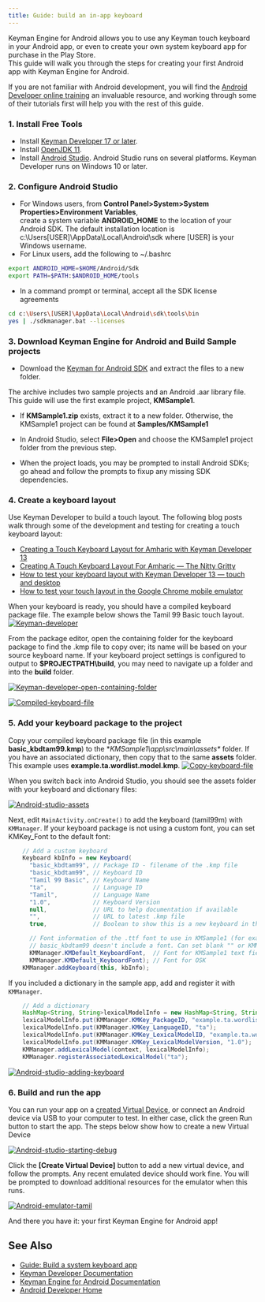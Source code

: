 ```yaml
---
title: Guide: build an in-app keyboard
---
```


Keyman Engine for Android allows you to use any Keyman touch keyboard in your Android app, or even to create your own
system keyboard app for purchase in the Play Store.<br/>
This guide will walk you through the steps for creating your first Android app with Keyman Engine for Android.

If you are not familiar with Android development, you will find the 
[Android Developer online training](https://developer.android.com/training/index.html) an invaluable 
resource, and working through some of their tutorials first will help you with the rest of this guide.

### 1. Install Free Tools
* Install [Keyman Developer 17 or later](https://keyman.com/developer/).
* Install [OpenJDK 11](https://learn.microsoft.com/en-us/java/openjdk/download#openjdk-11).
* Install [Android Studio](https://developer.android.com/studio/index.html).
    Android Studio runs on several platforms. Keyman Developer runs on Windows 10 or later.

### 2. Configure Android Studio
* For Windows users, from **Control Panel>System>System Properties>Environment Variables**,<br/>
        create a system variable **ANDROID_HOME** to the location of your Android SDK. The default
        installation location is<br/>
        c:\Users\[USER]\AppData\Local\Android\sdk where [USER] is your Windows username.
* For Linux users, add the following to ~/.bashrc
```bash
export ANDROID_HOME=$HOME/Android/Sdk
export PATH=$PATH:$ANDROID_HOME/tools
```
* In a command prompt or terminal, accept all the SDK license agreements
```bash
cd c:\Users\[USER]\AppData\Local\Android\sdk\tools\bin
yes | ./sdkmanager.bat --licenses
```

### 3. Download Keyman Engine for Android and Build Sample projects
* Download the [Keyman for Android SDK](https://keyman.com/engine)
        and extract the files to a new folder.

The archive includes two sample projects and an Android .aar library file. This guide will use the first
    example project, **KMSample1**.

* If **KMSample1.zip** exists, extract it to a new folder. Otherwise, the KMSample1 project
        can be found at **Samples/KMSample1**
* In Android Studio, select **File&gt;Open** and choose the KMSample1 project folder from
        the previous step.

* When the project loads, you may be prompted to install Android SDKs; go ahead and follow the prompts to
        fixup any missing SDK dependencies.

### 4. Create a keyboard layout
Use Keyman Developer to build a touch layout. The following blog posts walk through some of the development and
    testing for creating a touch keyboard layout:

* [Creating a Touch Keyboard Layout for Amharic with Keyman Developer 13](/developer/13.0/guides/develop/creating-a-touch-keyboard-layout-for-amharic-with-keyman-developer-10")
* [Creating A Touch Keyboard Layout For Amharic — The Nitty Gritty](/developer/13.0/guides/develop/creating-a-touch-keyboard-layout-for-amharic-the-nitty-gritty)
* [How to test your keyboard layout with Keyman Developer 13 — touch and desktop](/developer/13.0/guides/test/how-to-test-your-keyboard-layout-with-keyman-developer-10-touch-and-desktop)
* [How to test your touch layout in the Google Chrome mobile emulator](/developer/13.0/guides/test/how-to-test-your-touch-layout-in-the-google-chrome-mobile-emulator)

When your keyboard is ready, you should have a compiled keyboard package file. The example below shows the
    Tamil 99 Basic touch layout.
[<img src="/cdn/dev/img/engine/android/14.0/guides/in-app/touch-layout-800wi.png" title="Keyman-developer" alt="Keyman-developer">](/cdn/dev/img/engine/android/14.0/guides/in-app/touch-layout.png)

From the package editor, open the containing folder for the keyboard package to find the .kmp file to copy over; its name will be based on
    your source keyboard name. If your keyboard project settings is configured to output to **$PROJECTPATH\build**,
  you may need to navigate up a folder and into the <strong>build</strong> folder.

[<img src="/cdn/dev/img/engine/android/14.0/guides/in-app/open-containing-folder-800wi.png" title="Keyman-developer-open-containing-folder" alt="Keyman-developer-open-containing-folder">](/cdn/dev/img/engine/android/14.0/guides/in-app/open-containing-folder.png)

[<img src="/cdn/dev/img/engine/android/14.0/guides/in-app/compiled-keyboard-file-800wi.png" title="Compiled-keyboard-file" alt="Compiled-keyboard-file">](/cdn/dev/img/engine/android/14.0/guides/in-app/compiled-keyboard-file.png)

### 5. Add your keyboard package to the project
Copy your compiled keyboard package file (in this example **basic_kbdtam99.kmp**) to the
    **KMSample1\app\src\main\assets\** folder. If you have an associated dictionary, then copy that to the
    same **assets** folder. This example uses **example.ta.wordlist.model.kmp**.
[<img src="/cdn/dev/img/engine/android/14.0/guides/in-app/copy-keyboard-file-800wi.png" title="Copy-keyboard-file" alt="Copy-keyboard-file">](/cdn/dev/img/engine/android/14.0/guides/in-app/copy-keyboard-file.png)

When you switch back into Android Studio, you should see the assets folder
    with your keyboard and dictionary files:

[<img src="/cdn/dev/img/engine/android/14.0/guides/in-app/android-studio-assets-800wi.png" title="Android-studio-assets" alt="Android-studio-assets">](/cdn/dev/img/engine/android/14.0/guides/in-app/android-studio-assets.png)

Next, edit `MainActivity.onCreate()` to add the keyboard (tamil99m) with `KMManager`.
    If your keyboard package is not using a custom font, you can set KMKey_Font to the default font:
```java
    // Add a custom keyboard
    Keyboard kbInfo = new Keyboard(
      "basic_kbdtam99", // Package ID - filename of the .kmp file
      "basic_kbdtam99", // Keyboard ID
      "Tamil 99 Basic", // Keyboard Name
      "ta",             // Language ID
      "Tamil",          // Language Name
      "1.0",            // Keyboard Version
      null,             // URL to help documentation if available
      "",               // URL to latest .kmp file
      true,             // Boolean to show this is a new keyboard in the keyboard picker

      // Font information of the .ttf font to use in KMSample1 (for example "aava1.ttf").
      // basic_kbdtam99 doesn't include a font. Can set blank "" or KMManager.KMDefault_KeyboardFont
      KMManager.KMDefault_KeyboardFont,  // Font for KMSample1 text field
      KMManager.KMDefault_KeyboardFont); // Font for OSK
    KMManager.addKeyboard(this, kbInfo);
```
If you included a dictionary in the sample app, add and register it with `KMManager`.
```java
    // Add a dictionary
    HashMap<String, String>lexicalModelInfo = new HashMap<String, String>();
    lexicalModelInfo.put(KMManager.KMKey_PackageID, "example.ta.wordlist");
    lexicalModelInfo.put(KMManager.KMKey_LanguageID, "ta");
    lexicalModelInfo.put(KMManager.KMKey_LexicalModelID, "example.ta.wordlist");
    lexicalModelInfo.put(KMManager.KMKey_LexicalModelVersion, "1.0");
    KMManager.addLexicalModel(context, lexicalModelInfo);
    KMManager.registerAssociatedLexicalModel("ta");
```

[<img src="/cdn/dev/img/engine/android/14.0/guides/in-app/android-studio-adding-keyboard-800wi.png" title="Android-studio-adding-keyboard" alt="Android-studio-adding-keyboard">](/cdn/dev/img/engine/android/14.0/guides/in-app/android-studio-adding-keyboard.png)

### 6. Build and run the app
You can run your app on a [created Virtual Device](https://developer.android.com/studio/run/managing-avds.html),
    or connect an Android device via USB to your computer to test. In either case, click the green Run button to start
    the app. The steps below show how to create a new Virtual Device

[<img src="/cdn/dev/img/engine/android/14.0/guides/in-app/android-studio-starting-debug-800wi.png" title="Android-studio-starting-debug" alt="Android-studio-starting-debug">](/cdn/dev/img/engine/android/14.0/guides/in-app/android-studio-starting-debug.png)

Click the **[Create Virtual Device]** button to add a new virtual device, and follow the prompts. Any recent emulated
    device should work fine. You will be prompted to download additional resources for the emulator when this runs.

[<img src="/cdn/dev/img/engine/android/14.0/guides/in-app/android-emulator-tamil-800wi.png" title="Android-emulator-tamil" alt="Android-emulator-tamil">](/cdn/dev/img/engine/android/14.0/guides/in-app/android-emulator-tamil.png)

And there you have it: your first Keyman Engine for Android app!

## See Also
* [Guide: Build a system keyboard app](../system-keyboard/)
* [Keyman Developer Documentation](/developer/17.0/)
* [Keyman Engine for Android Documentation](/developer/engine/android/18.0/)
* [Android Developer Home](https://developer.android.com/index.html)
